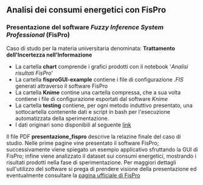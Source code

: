 ## Analisi dei consumi energetici con FisPro ##

### Presentazione del software *Fuzzy Inference System Professional* (FisPro)

Caso di studo per la materia universitaria denominata: **Trattamento dell'Incertezza nell'Informazione**

* La cartella **chart** comprende i grafici prodotti con il notebook '*Analisi risultati FisPro*'
* La cartella **fisproGUI-example** contiene i file di configurazione *.FIS* generati attraverso il software FisPro
* La cartella **Knime** contine una cartella compressa, che a sua volta contiene i file di configurazione esportati dal software *Knime*
* La cartella **testing** contiene, per ogni metodo induttivo presentato, una sottocartella contenente dati e script in bash per l'esecuzione automatizzata della sperimentazione.
* I dati originari sono disponibili al seguente [link](https://ieee-dataport.s3.amazonaws.com/competition/26487/data.zip?response-content-disposition=attachment%3B%20filename%3D%22data.zip%22&X-Amz-Algorithm=AWS4-HMAC-SHA256&X-Amz-Credential=AKIAJOHYI4KJCE6Q7MIQ%2F20210715%2Fus-east-1%2Fs3%2Faws4_request&X-Amz-Date=20210715T161624Z&X-Amz-SignedHeaders=Host&X-Amz-Expires=3600&X-Amz-Signature=eeaa84fd4c73227567e50ed9fd951437ef71d84d05a5cd71cae8a810b284a371)

Il file PDF **presentazione_fispro** descrive la relazine finale del caso di studio. Nelle prime pagine vine presentato il software FisPro; successivamente viene spiegato un esempio applicativo sfruttando la GUI di FisPro; infine viene analizzato il dataset sui consumi energetici, mostrando i risultati prodotti nella fase di sperimentazione. Per maggiori dettagli sull'utilizzo del software si prega di prendere visione della presentazione ed eventualmente consultare la [pagina ufficiale di FisPro](https://www.fispro.org)
